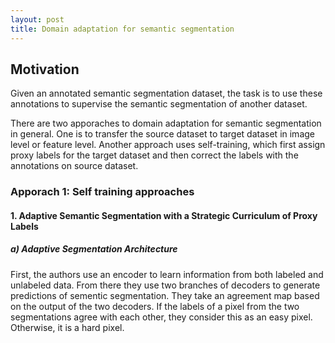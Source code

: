 ```yaml
---
layout: post
title: Domain adaptation for semantic segmentation
---
```



## Motivation

Given an annotated semantic segmentation dataset, the task is to use these annotations to supervise the semantic segmentation of another dataset. 

There are two apporaches to domain adaptation for semantic segmentation in general. One is to transfer the source dataset to target dataset in image level or feature level. Another approach uses self-training, which first assign proxy labels for the target dataset and then correct the labels with the annotations on source dataset.


### Apporach 1: Self training approaches

#### 1. Adaptive Semantic Segmentation with a Strategic Curriculum of Proxy Labels

##### a) Adaptive Segmentation Architecture

First, the authors use an encoder to learn information from both labeled and unlabeled data. From there they use two branches of decoders to generate predictions of sementic segmentation. They take an agreement map based on the output of the two decoders. If the labels of a pixel from the two segmentations agree with each other, they consider this as an easy pixel. Otherwise, it is a hard pixel. 

